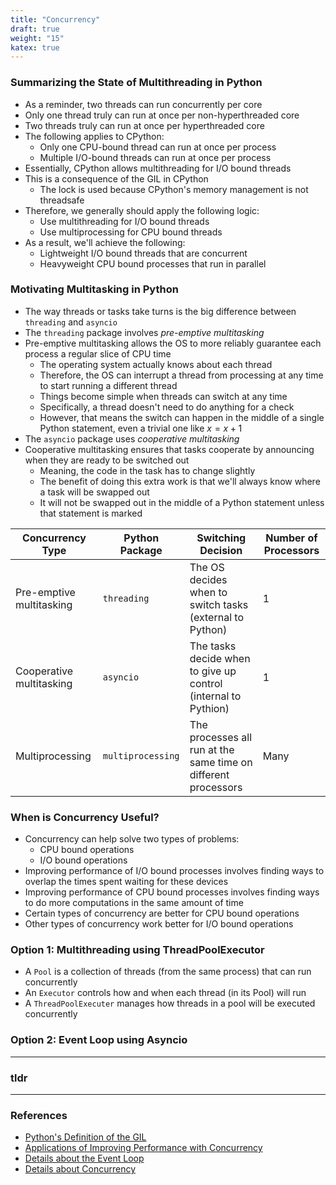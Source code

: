 ```yaml
---
title: "Concurrency"
draft: true
weight: "15"
katex: true
---
```


### Summarizing the State of Multithreading in Python
- As a reminder, two threads can run concurrently per core
- Only one thread truly can run at once per non-hyperthreaded core
- Two threads truly can run at once per hyperthreaded core
- The following applies to CPython:
	- Only one CPU-bound thread can run at once per process
	- Multiple I/O-bound threads can run at once per process
- Essentially, CPython allows multithreading for I/O bound threads
- This is a consequence of the GIL in CPython
	- The lock is used because CPython's memory management is not threadsafe
- Therefore, we generally should apply the following logic:
	- Use multithreading for I/O bound threads
	- Use multiprocessing for CPU bound threads
- As a result, we'll achieve the following:
	- Lightweight I/O bound threads that are concurrent
	- Heavyweight CPU bound processes that run in parallel

### Motivating Multitasking in Python
- The way threads or tasks take turns is the big difference between `threading` and `asyncio`
- The `threading` package involves *pre-emptive multitasking*
- Pre-emptive multitasking allows the OS to more reliably guarantee each process a regular slice of CPU time
	- The operating system actually knows about each thread
	- Therefore, the OS can interrupt a thread from processing at any time to start running a different thread
	- Things become simple when threads can switch at any time
	- Specifically, a thread doesn't need to do anything for a check
	- However, that means the switch can happen in the middle of a single Python statement, even a trivial one like $x=x+1$
- The `asyncio` package uses *cooperative multitasking*
- Cooperative multitasking ensures that tasks cooperate by announcing when they are ready to be switched out
	- Meaning, the code in the task has to change slightly
	- The benefit of doing this extra work is that we'll always know where a task will be swapped out
	- It will not be swapped out in the middle of a Python statement unless that statement is marked

| Concurrency Type         | Python Package    | Switching Decision                                             | Number of Processors |
| ------------------------ | ----------------- | -------------------------------------------------------------- | -------------------- |
| Pre-emptive multitasking | `threading`       | The OS decides when to switch tasks (external to Python)       | $1$                  |
| Cooperative multitasking | `asyncio`         | The tasks decide when to give up control (internal to Pythion) | $1$                  |
| Multiprocessing          | `multiprocessing` | The processes all run at the same time on different processors | Many                 |

### When is Concurrency Useful?
- Concurrency can help solve two types of problems:
	- CPU bound operations
	- I/O bound operations
- Improving performance of I/O bound processes involves finding ways to overlap the times spent waiting for these devices
- Improving performance of CPU bound processes involves finding ways to do more computations in the same amount of time
- Certain types of concurrency are better for CPU bound operations
- Other types of concurrency work better for I/O bound operations

### Option 1: Multithreading using ThreadPoolExecutor
- A `Pool` is a collection of threads (from the same process) that can run concurrently
- An `Executor` controls how and when each thread (in its Pool) will run
- A `ThreadPoolExecuter` manages how threads in a pool will be executed concurrently

### Option 2: Event Loop using Asyncio

---

### tldr

---

### References
- [Python's Definition of the GIL](https://wiki.python.org/moin/GlobalInterpreterLock)
- [Applications of Improving Performance with Concurrency](https://realpython.com/python-concurrency/)
- [Details about the Event Loop](https://stackoverflow.com/a/46375948/12777044)
- [Details about Concurrency](https://learn-gevent-socketio.readthedocs.io/en/latest/general_concepts.html)
